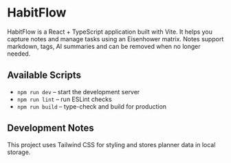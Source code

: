 # HabitFlow

HabitFlow is a React + TypeScript application built with Vite. It helps you capture notes and manage tasks using an Eisenhower matrix. Notes support markdown, tags, AI summaries and can be removed when no longer needed.

## Available Scripts

- `npm run dev` – start the development server
- `npm run lint` – run ESLint checks
- `npm run build` – type-check and build for production

## Development Notes

This project uses Tailwind CSS for styling and stores planner data in local storage.

